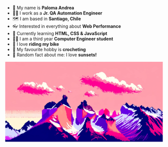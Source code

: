 - 🌺 My name is **Paloma Andrea**
- 👩‍💼 I work as a **Jr. QA Automation Engineer**
- 🗺️ I am based in **Santiago, Chile**
- 👓 Interested in everything about **Web Performance**
- 📑 Currently learning **HTML, CSS & JavaScript**
- 👩‍🎓 I am a third year **Computer Engineer student**
- 🚴 I love **riding my bike**
- 🧶 My favourite hobby is **crocheting**
- 🌆 Random fact about me: I love **sunsets!**

<img src="chilean-torres-del-paine-in-a-pink-sunset.png" alt="Chile's Torres del Paine but in a pink sunset">
